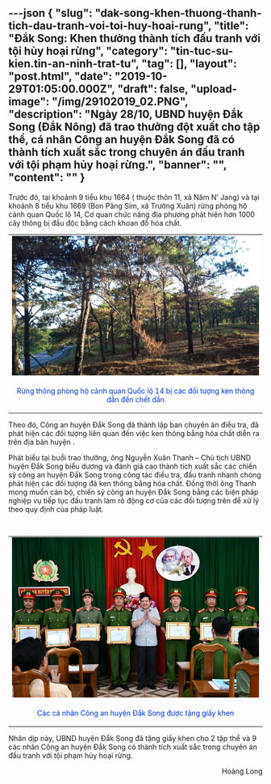 ---json
{
    "slug": "dak-song-khen-thuong-thanh-tich-dau-tranh-voi-toi-huy-hoai-rung",
    "title": "Đắk Song: Khen thưởng thành tích đấu tranh với tội hủy hoại rừng",
    "category": "tin-tuc-su-kien.tin-an-ninh-trat-tu",
    "tag": [],
    "layout": "post.html",
    "date": "2019-10-29T01:05:00.000Z",
    "draft": false,
    "upload-image": "/img/29102019_02.PNG",
    "description": "Ngày 28/10, UBND huyện Đắk Song (Đắk Nông) đã trao thưởng đột xuất cho tập thể, cá nhân Công an huyện Đắk Song đã có thành tích xuất sắc trong chuyên án đấu tranh với tội phạm hủy hoại rừng.",
    "banner": "",
    "__content__": ""
}
---
<p>Trước đ&oacute;, tại khoảnh 9 tiểu khu 1664 ( thuộc th&ocirc;n 11, x&atilde; N&acirc;m N&rsquo; Jang) v&agrave; tại khoảnh 8 tiểu khu 1669 (Bon Păng Sim, x&atilde; Trường Xu&acirc;n) rừng ph&ograve;ng hộ cảnh quan Quốc lộ 14, Cơ quan chức năng địa phương ph&aacute;t hiện hơn 1000 c&acirc;y th&ocirc;ng bị đầu độc bằng c&aacute;ch khoan đổ h&oacute;a chất.</p>

<table align="center" border="0" cellpadding="3" cellspacing="0">
	<tbody>
		<tr>
			<td><img alt="" src="/img/29102019_02.PNG" /></td>
		</tr>
		<tr>
			<td>
			<p style="text-align:center"><span style="color:#0033ff">Rừng th&ocirc;ng ph&ograve;ng hộ cảnh quan Quốc lộ 14 bị c&aacute;c đối tượng ken th&ocirc;ng dẫn đến chết dần</span></p>
			</td>
		</tr>
	</tbody>
</table>

<p>Theo đ&oacute;, C&ocirc;ng an huyện Đắk Song đ&atilde; th&agrave;nh lập ban chuy&ecirc;n &aacute;n điều tra, đ&atilde; ph&aacute;t hiện c&aacute;c đối tượng li&ecirc;n quan đến việc ken th&ocirc;ng bằng h&oacute;a chất diễn ra tr&ecirc;n địa b&agrave;n huyện .</p>

<p>Ph&aacute;t biểu tại buổi trao thưởng, &ocirc;ng Nguyễn Xu&acirc;n Thanh &ndash; Chủ tịch UBND huyện Đắk Song biểu dương v&agrave; đ&aacute;nh gi&aacute; cao th&agrave;nh t&iacute;ch xuất sắc c&aacute;c chiến sỹ c&ocirc;ng an huyện Đắk Song trong c&ocirc;ng t&aacute;c điều tra, đấu tranh nhanh ch&oacute;ng ph&aacute;t hiện c&aacute;c đối tượng đ&atilde; ken th&ocirc;ng bằng h&oacute;a chất. Đồng thời &ocirc;ng Thanh mong muốn c&aacute;n bộ, chiến sỹ c&ocirc;ng an huyện Đắk Song bằng c&aacute;c biện ph&aacute;p nghiệp vụ tiếp tục đấu tranh l&agrave;m r&otilde; động cơ của c&aacute;c đối tượng tr&ecirc;n để xử l&yacute; theo quy định của ph&aacute;p luật.</p>

<p>&nbsp;
<table align="center" border="0" cellpadding="3" cellspacing="0">
	<tbody>
		<tr>
			<td><img alt="" src="/img/29102019_01.PNG" /></td>
		</tr>
		<tr>
			<td>
			<p style="text-align:center"><span style="color:#0033ff">C&aacute;c c&aacute; nh&acirc;n C&ocirc;ng an huyện Đắk Song được tặng giấy khen</span></p>
			</td>
		</tr>
	</tbody>
</table>
</p>

<p>Nh&acirc;n dịp n&agrave;y, UBND huyện Đắk Song đ&atilde; tặng giấy khen cho 2 tập thể v&agrave; 9 c&aacute;c nh&acirc;n C&ocirc;ng an huyện Đắk Song c&oacute; th&agrave;nh t&iacute;ch xuất sắc trong chuy&ecirc;n &aacute;n đấu tranh với tội phạm hủy hoại rừng.</p>

<p style="text-align:right">Ho&agrave;ng Long</p>

<p>&nbsp;</p>

<p style="text-align:right">&nbsp;</p>
